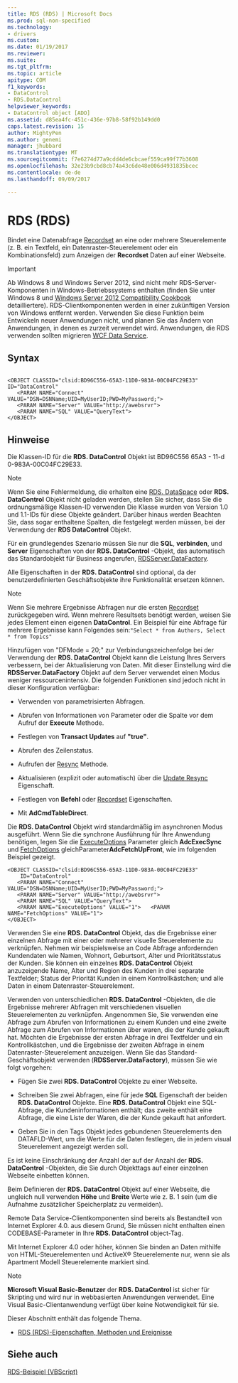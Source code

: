 ```yaml
---
title: RDS (RDS) | Microsoft Docs
ms.prod: sql-non-specified
ms.technology:
- drivers
ms.custom: 
ms.date: 01/19/2017
ms.reviewer: 
ms.suite: 
ms.tgt_pltfrm: 
ms.topic: article
apitype: COM
f1_keywords:
- DataControl
- RDS.DataControl
helpviewer_keywords:
- DataControl object [ADO]
ms.assetid: d85ea4fc-451c-436e-97b8-58f92b149dd0
caps.latest.revision: 15
author: MightyPen
ms.author: genemi
manager: jhubbard
ms.translationtype: MT
ms.sourcegitcommit: f7e6274d77a9cdd4de6cbcaef559ca99f77b3608
ms.openlocfilehash: 32e23b9cbd8cb74a43c6de48e006d4931835bcec
ms.contentlocale: de-de
ms.lasthandoff: 09/09/2017

---
```

# <a name="datacontrol-object-rds"></a>RDS (RDS)
Bindet eine Datenabfrage [Recordset](../../../ado/reference/ado-api/recordset-object-ado.md) an eine oder mehrere Steuerelemente (z. B. ein Textfeld, ein Datenraster-Steuerelement oder ein Kombinationsfeld) zum Anzeigen der **Recordset** Daten auf einer Webseite.  
  
> [!IMPORTANT]
>  Ab Windows 8 und Windows Server 2012, sind nicht mehr RDS-Server-Komponenten in Windows-Betriebssystems enthalten (finden Sie unter Windows 8 und [Windows Server 2012 Compatibility Cookbook](https://www.microsoft.com/en-us/download/details.aspx?id=27416) detailliertere). RDS-Clientkomponenten werden in einer zukünftigen Version von Windows entfernt werden. Verwenden Sie diese Funktion beim Entwickeln neuer Anwendungen nicht, und planen Sie das Ändern von Anwendungen, in denen es zurzeit verwendet wird. Anwendungen, die RDS verwenden sollten migrieren [WCF Data Service](http://go.microsoft.com/fwlink/?LinkId=199565).  
  
## <a name="syntax"></a>Syntax  
  
```  
  
<OBJECT CLASSID="clsid:BD96C556-65A3-11D0-983A-00C04FC29E33" ID="DataControl"  
   <PARAM NAME="Connect" VALUE="DSN=DSNName;UID=MyUserID;PWD=MyPassword;">  
   <PARAM NAME="Server" VALUE="http://awebsrvr">  
   <PARAM NAME="SQL" VALUE="QueryText">  
</OBJECT>  
```  
  
## <a name="remarks"></a>Hinweise  
 Die Klassen-ID für die **RDS. DataControl** Objekt ist BD96C556 65A3 - 11-d 0-983A-00C04FC29E33.  
  
> [!NOTE]
>  Wenn Sie eine Fehlermeldung, die erhalten eine [RDS. DataSpace](../../../ado/reference/rds-api/dataspace-object-rds.md) oder **RDS. DataControl** Objekt nicht geladen werden, stellen Sie sicher, dass Sie die ordnungsmäßige Klassen-ID verwenden Die Klasse wurden von Version 1.0 und 1.1-IDs für diese Objekte geändert. Darüber hinaus werden Beachten Sie, dass sogar enthaltene Spalten, die festgelegt werden müssen, bei der Verwendung der **RDS DataControl** Objekt.  
  
 Für ein grundlegendes Szenario müssen Sie nur die **SQL**, **verbinden**, und **Server** Eigenschaften von der **RDS. DataControl** -Objekt, das automatisch das Standardobjekt für Business angerufen, [RDSServer.DataFactory](../../../ado/reference/rds-api/datafactory-object-rdsserver.md).  
  
 Alle Eigenschaften in der **RDS. DataControl** sind optional, da der benutzerdefinierten Geschäftsobjekte ihre Funktionalität ersetzen können.  
  
> [!NOTE]
>  Wenn Sie mehrere Ergebnisse Abfragen nur die ersten [Recordset](../../../ado/reference/ado-api/recordset-object-ado.md) zurückgegeben wird. Wenn mehrere Resultsets benötigt werden, weisen Sie jedes Element einen eigenen **DataControl**. Ein Beispiel für eine Abfrage für mehrere Ergebnisse kann Folgendes sein:`"Select * from Authors, Select * from Topics"`  
  
 Hinzufügen von "DFMode = 20;" zur Verbindungszeichenfolge bei der Verwendung der **RDS. DataControl** Objekt kann die Leistung Ihres Servers verbessern, bei der Aktualisierung von Daten. Mit dieser Einstellung wird die **RDSServer.DataFactory** Objekt auf dem Server verwendet einen Modus weniger ressourcenintensiv. Die folgenden Funktionen sind jedoch nicht in dieser Konfiguration verfügbar:  
  
-   Verwenden von parametrisierten Abfragen.  
  
-   Abrufen von Informationen von Parameter oder die Spalte vor dem Aufruf der **Execute** Methode.  
  
-   Festlegen von **Transact Updates** auf **"true"**.  
  
-   Abrufen des Zeilenstatus.  
  
-   Aufrufen der [Resync](../../../ado/reference/ado-api/resync-method.md) Methode.  
  
-   Aktualisieren (explizit oder automatisch) über die [Update Resync](../../../ado/reference/ado-api/update-resync-property-dynamic-ado.md) Eigenschaft.  
  
-   Festlegen von **Befehl** oder [Recordset](../../../ado/reference/rds-api/recordset-sourcerecordset-properties-rds.md) Eigenschaften.  
  
-   Mit **AdCmdTableDirect**.  
  
 Die **RDS. DataControl** Objekt wird standardmäßig im asynchronen Modus ausgeführt. Wenn Sie die synchrone Ausführung für Ihre Anwendung benötigen, legen Sie die [ExecuteOptions](../../../ado/reference/rds-api/executeoptions-property-rds.md) Parameter gleich **AdcExecSync** und [FetchOptions](../../../ado/reference/rds-api/fetchoptions-property-rds.md) gleichParameter**AdcFetchUpFront**, wie im folgenden Beispiel gezeigt.  
  
```  
<OBJECT CLASSID="clsid:BD96C556-65A3-11D0-983A-00C04FC29E33"   
    ID="DataControl"  
   <PARAM NAME="Connect" VALUE="DSN=DSNName;UID=MyUserID;PWD=MyPassword;">  
   <PARAM NAME="Server" VALUE="http://awebsrvr">  
   <PARAM NAME="SQL" VALUE="QueryText">  
   <PARAM NAME="ExecuteOptions" VALUE="1">   <PARAM NAME="FetchOptions" VALUE="1">  
</OBJECT>  
```  
  
 Verwenden Sie eine **RDS. DataControl** Objekt, das die Ergebnisse einer einzelnen Abfrage mit einer oder mehrerer visuelle Steuerelemente zu verknüpfen. Nehmen wir beispielsweise an Code Abfrage anfordernden Kundendaten wie Namen, Wohnort, Geburtsort, Alter und Prioritätsstatus der Kunden. Sie können ein einzelnes **RDS. DataControl** Objekt anzuzeigende Name, Alter und Region des Kunden in drei separate Textfelder; Status der Priorität Kunden in einem Kontrollkästchen; und alle Daten in einem Datenraster-Steuerelement.  
  
 Verwenden von unterschiedlichen **RDS. DataControl** -Objekten, die die Ergebnisse mehrerer Abfragen mit verschiedenen visuellen Steuerelementen zu verknüpfen. Angenommen Sie, Sie verwenden eine Abfrage zum Abrufen von Informationen zu einem Kunden und eine zweite Abfrage zum Abrufen von Informationen über waren, die der Kunde gekauft hat. Möchten die Ergebnisse der ersten Abfrage in drei Textfelder und ein Kontrollkästchen, und die Ergebnisse der zweiten Abfrage in einem Datenraster-Steuerelement anzuzeigen. Wenn Sie das Standard-Geschäftsobjekt verwenden (**RDSServer.DataFactory**), müssen Sie wie folgt vorgehen:  
  
-   Fügen Sie zwei **RDS. DataControl** Objekte zu einer Webseite.  
  
-   Schreiben Sie zwei Abfragen, eine für jede **SQL** Eigenschaft der beiden **RDS. DataControl** Objekte. Eine **RDS. DataControl** Objekt eine SQL-Abfrage, die Kundeninformationen enthält; das zweite enthält eine Abfrage, die eine Liste der Waren, die der Kunde gekauft hat anfordert.  
  
-   Geben Sie in den Tags Objekt jedes gebundenen Steuerelements den DATAFLD-Wert, um die Werte für die Daten festlegen, die in jedem visual Steuerelement angezeigt werden soll.  
  
 Es ist keine Einschränkung der Anzahl der auf der Anzahl der **RDS. DataControl** -Objekten, die Sie durch Objekttags auf einer einzelnen Webseite einbetten können.  
  
 Beim Definieren der **RDS. DataControl** Objekt auf einer Webseite, die ungleich null verwenden **Höhe** und **Breite** Werte wie z. B. 1 sein (um die Aufnahme zusätzlicher Speicherplatz zu vermeiden).  
  
 Remote Data Service-Clientkomponenten sind bereits als Bestandteil von Internet Explorer 4.0. aus diesem Grund, Sie müssen nicht enthalten einen CODEBASE-Parameter in Ihre **RDS. DataControl** object-Tag.  
  
 Mit Internet Explorer 4.0 oder höher, können Sie binden an Daten mithilfe von HTML-Steuerelementen und ActiveX® Steuerelemente nur, wenn sie als Apartment Modell Steuerelemente markiert sind.  
  
> [!NOTE]
>  **Microsoft Visual Basic-Benutzer** der **RDS. DataControl** ist sicher für Skripting und wird nur in webbasierten Anwendungen verwendet. Eine Visual Basic-Clientanwendung verfügt über keine Notwendigkeit für sie.  
  
 Dieser Abschnitt enthält das folgende Thema.  
  
-   [RDS (RDS)-Eigenschaften, Methoden und Ereignisse](../../../ado/reference/rds-api/datacontrol-object-rds-properties-methods-and-events.md)  
  
## <a name="see-also"></a>Siehe auch  
 [RDS-Beispiel (VBScript)](../../../ado/reference/rds-api/datacontrol-object-example-vbscript.md)























